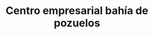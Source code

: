 ---
title: "Centro empresarial bahía de pozuelos"
url: /lecheria/centro-empresarial-bahia-de-pozuelos/
shop: centro comercial
---